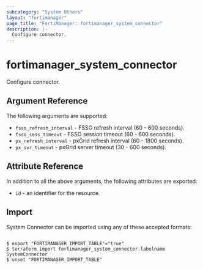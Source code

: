 ```yaml
---
subcategory: "System Others"
layout: "fortimanager"
page_title: "FortiManager: fortimanager_system_connector"
description: |-
  Configure connector.
---
```


# fortimanager_system_connector
Configure connector.

## Argument Reference


The following arguments are supported:


* `fsso_refresh_interval` - FSSO refresh interval (60 - 600 seconds).
* `fsso_sess_timeout` - FSSO session timeout (60 - 600 seconds).
* `px_refresh_interval` - pxGrid refresh interval (60 - 1800 seconds).
* `px_svr_timeout` - pxGrid server timeout (30 - 600 seconds).


## Attribute Reference

In addition to all the above arguments, the following attributes are exported:
* `id` - an identifier for the resource.

## Import

System Connector can be imported using any of these accepted formats:
```

$ export "FORTIMANAGER_IMPORT_TABLE"="true"
$ terraform import fortimanager_system_connector.labelname SystemConnector
$ unset "FORTIMANAGER_IMPORT_TABLE"
```

